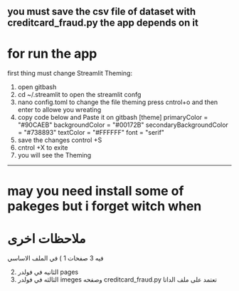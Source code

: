 ## you must save the csv file of dataset with creditcard_fraud.py the app depends on it
# for run the app 
first thing must change Streamlit Theming:
1) open gitbash
2) cd ~/.streamlit
to open the streamlit confg
3) nano config.toml
to change the file theming press cntrol+o and then enter to allowe you wreating
4) copy code below and Paste it on gitbash
   [theme]
primaryColor = "#90CAEB"
backgroundColor = "#00172B"
secondaryBackgroundColor = "#738893"
textColor = "#FFFFFF"
font = "serif"
5) save the changes control +S
6) cntrol +X to exite
7) you will see the Theming
______________________________________________________________________________________________________________________
# may you need install some of pakeges but i forget witch when 
# ملاحظات اخرى 
فيه 3 صفحات
1 ) في الملف الاساسي 
 
2) الثانيه في فولدر pages
3) الثالثه في فولدر imeges 
    وصفحه  creditcard_fraud.py تعتمد على ملف الداتا 
